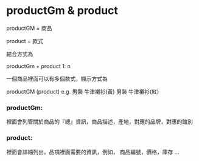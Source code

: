 # productGm & product 

productGM = 商品

product = 款式

結合方式為

productGm + product
1: n

一個商品裡面可以有多個款式，顯示方式為

productGM (product)
e.g.
男裝 牛津襯衫(黃)
男裝 牛津襯衫(紅)


### productGm:
裡面會列管關於商品的『總』資訊，商品描述，產地，對應的品牌，對應的館別

### product:
裡面會詳細列出，品項裡面需要的資訊，例如，
商品編號，價格，庫存 ...

